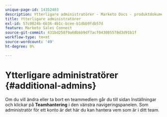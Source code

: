 ```yaml
---
unique-page-id: 14352403
description: Ytterligare administratörer - Marketo Docs - produktdokumentation
title: Ytterligare administratörer
exl-id: 57c0024b-6b36-4b1c-bcee-b1dbb9fdb57d
feature: Marketo Sales Connect
source-git-commit: 431bd258f9a68bbb9df7acf043085578d3d91b1f
workflow-type: tm+mt
source-wordcount: '49'
ht-degree: 0%

---
```


# Ytterligare administratörer {#additional-admins}

Om du vill ändra eller ta bort en teammedlem går du till sidan Inställningar och klickar på **Teamhantering** i den vänstra navigeringspanelen.
Som administratör för ett konto är det här du kan hantera vem som är i ditt team.
